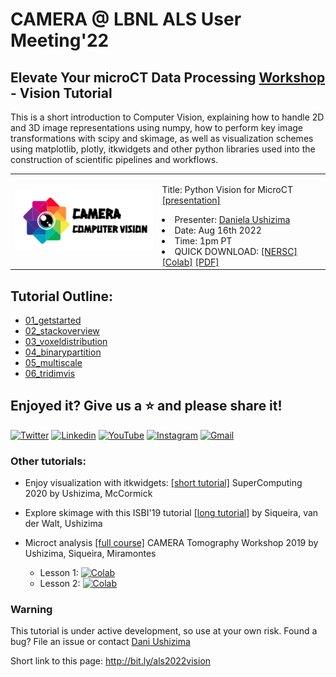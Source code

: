 # CAMERA @ LBNL ALS User Meeting'22

## Elevate Your microCT Data Processing [Workshop](https://als.lbl.gov/2022-user-meeting-workshops-tutorials/) - Vision Tutorial   

This is a short introduction to Computer Vision, explaining how to handle 2D and 3D image representations using numpy, how to perform key image transformations with scipy and skimage, as well as visualization schemes using matplotlib, plotly, itkwidgets and other python libraries used into the construction of scientific pipelines and workflows.

<table border="0">
 <tr>
    <td><img src="https://github.com/dani-lbnl/introvision/blob/main/cameracomputervision.png" width="300">
    </td>
    <td>
     <p>
      Title: Python Vision for MicroCT  <a href='https://youtu.be/7g9WSXbFFSU'>[presentation]</a>
      <li> Presenter: <a href='http://bit.ly/idealdatascience'>Daniela Ushizima </a>
      <li> Date: Aug 16th 2022
      <li> Time: 1pm PT
      <li> QUICK DOWNLOAD: <a href='https://www.dropbox.com/s/4z9mc48h6clkrci/notebooks_nersc.zip?dl=0'>[NERSC]</a> <a href='https://www.dropbox.com/s/22r992ko0kjqqzz/notebooks_colab.zip?dl=0'>[Colab]</a> <a href='https://www.dropbox.com/s/uqqn6epnxwhau98/pdf_version.zip?dl=0'>[PDF]</a>
      </td>
 </tr>
</table>

## Tutorial Outline:
- [01_getstarted](https://github.com/dani-lbnl/2022_als_user_meeting/blob/main/01_getstarted.ipynb)
- [02_stackoverview](https://github.com/dani-lbnl/2022_als_user_meeting/blob/main/02_stackoverview.ipynb)
- [03_voxeldistribution](https://github.com/dani-lbnl/2022_als_user_meeting/blob/main/03_voxeldistribution.ipynb)
- [04_binarypartition](https://github.com/dani-lbnl/2022_als_user_meeting/blob/main/04_binarypartition.ipynb)
- [05_multiscale](https://github.com/dani-lbnl/2022_als_user_meeting/blob/main/05_multiscale.ipynb)
- [06_tridimvis](https://github.com/dani-lbnl/2022_als_user_meeting/blob/main/06_tridimvis.ipynb)

## Enjoyed it? Give us a :star: and please share it!
[![Twitter](https://img.shields.io/badge/-Dani%20Vision-00aa00?style=flat-square&logo=Twitter&logoColor=white&link=https://twitter.com/dani_lbnl)](https://twitter.com/dani_lbnl)
[![Linkedin](https://img.shields.io/badge/-Dani%20Vision-174b97?style=flat-square&logo=Linkedin&logoColor=white&link=https://www.linkedin.com/danivision)](https://www.linkedin.com/in/daniela-ushizima-vision)
[![YouTube](https://img.shields.io/badge/-Dani%20Vision-8a28e2?style=flat-square&logo=YouTube&logoColor=white&link=https://www.youtube.com/c/DaniUshizimaVision)](https://www.youtube.com/c/DaniUshizimaVision)
[![Instagram](https://img.shields.io/badge/-Dani%20Vision-dd0000?style=flat-square&labelColor=dd0000&logo=instagram&logoColor=white&link=https://www.instagram.com/danielaushizima)](https://www.instagram.com/danielaushizima)
[![Gmail](https://img.shields.io/badge/-dani.lbnl@gmail.com-ffaa1d?style=flat-square&logo=Gmail&logoColor=white&link=mailto:dani.lbnl@gmail.com)](mailto:dani.lbnl@gmail.com)


### Other tutorials:  

- Enjoy visualization with itkwidgets: [[short tutorial]](https://github.com/dani-lbnl/SC20_pyHPC) SuperComputing 2020 by Ushizima, McCormick

- Explore skimage with this ISBI'19 tutorial [[long tutorial]](https://github.com/dani-lbnl/isvc2019) by Siqueira, van der Walt, Ushizima

- Microct analysis [[full course]](https://github.com/CameraIA/dipmicroct/tree/master/partII) CAMERA Tomography Workshop 2019 by Ushizima, Siqueira, Miramontes  
    - Lesson 1: [![Colab](https://colab.research.google.com/assets/colab-badge.svg)](https://drive.google.com/file/d/1l3nUSw5N2QQgcZqlO9gULRN3PHrkde6Q/view?usp=sharing)
    - Lesson 2: [![Colab](https://colab.research.google.com/assets/colab-badge.svg)](https://drive.google.com/file/d/1GX3Gp0IgqCCn7KbpwG2LVsVCKKyGd-45/view?usp=sharing)

### Warning
This tutorial is under active development, so use at your own risk. Found a bug? File an issue or contact [Dani Ushizima](mailto:dani.lbnl@gmail.com)

Short link to this page: http://bit.ly/als2022vision
